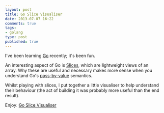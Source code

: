 ```yaml
---
layout: post
title: Go Slice Visualiser
date: 2013-07-07 16:22
comments: true
tags:
- golang
type: post
published: true
---
```

I've been learning [Go](http://golang.org) recently; it's been fun.

An interesting aspect of Go is [Slices](http://blog.golang.org/go-slices-usage-and-internals), which are lightweight views of an array. Why these are useful and necessary makes more sense when you understand Go's [pass-by-value](http://golang.org/doc/faq#pass_by_value) semantics.

Whilst playing with slices, I put together a little visualiser to help understand their behaviour (the act of building it was probably more useful than the end result).

Enjoy: [Go Slice Visualiser](/slices)